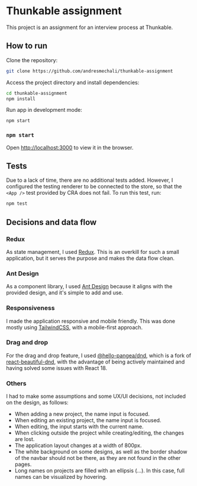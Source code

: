 # Thunkable assignment

This project is an assignment for an interview process at Thunkable.

## How to run

Clone the repository:
```bash
git clone https://github.com/andresmechali/thunkable-assignment
```

Access the project directory and install dependencies:
```bash
cd thunkable-assignment
npm install
```

Run app in development mode:
```bash
npm start
```
### `npm start`

Open [http://localhost:3000](http://localhost:3000) to view it in the browser.

## Tests

Due to a lack of time, there are no additional tests added. However, I
configured the testing renderer to be connected to the store, so that the `<App />` test provided by CRA does not fail. To run this test, run:
```bash
npm test
```

## Decisions and data flow
### Redux
As state management, I used [Redux](https://react-redux.js.org/). This is an overkill for such a small application, but 
it serves the purpose and makes the data flow clean.

### Ant Design
As a component library, I used [Ant Design](https://ant.design/components/overview/) because it aligns with the provided design, and it's simple to add and use. 

### Responsiveness
I made the application responsive and mobile friendly. This was done mostly using [TailwindCSS](https://tailwindcss.com/), with a mobile-first approach.

### Drag and drop
For the drag and drop feature, I used [@hello-pangea/dnd](https://github.com/hello-pangea/dnd), which is a fork of [react-beautiful-dnd](https://github.com/atlassian/react-beautiful-dnd),
with the advantage of being actively maintained and having solved some issues with React 18.

### Others
I had to make some assumptions and some UX/UI decisions, not included on the design, as follows:
- When adding a new project, the name input is focused.
- When editing an existing project, the name input is focused.
- When editing, the input starts with the current name.
- When clicking outside the project while creating/editing, the changes are lost.
- The application layout changes at a width of 800px.
- The white background on some designs, as well as the border shadow of the navbar should not be there,
as they are not found in the other pages.
- Long names on projects are filled with an ellipsis (...). In this case, full names
can be visualized by hovering.